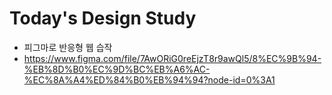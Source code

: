 # Today's Design Study

- 피그마로 반응형 웹 습작
- https://www.figma.com/file/7AwORiG0reEjzT8r9awQl5/8%EC%9B%94-%EB%8D%B0%EC%9D%BC%EB%A6%AC-%EC%8A%A4%ED%84%B0%EB%94%94?node-id=0%3A1
